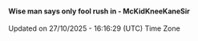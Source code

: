 #### Wise man says only fool rush in - McKidKneeKaneSir
Updated on 27/10/2025 - 16:16:29 (UTC) Time Zone
